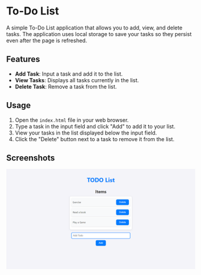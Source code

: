 # To-Do List

A simple To-Do List application that allows you to add, view, and delete tasks. The application uses local storage to save your tasks so they persist even after the page is refreshed.

## Features

- **Add Task**: Input a task and add it to the list.
- **View Tasks**: Displays all tasks currently in the list.
- **Delete Task**: Remove a task from the list.

## Usage

1. Open the `index.html` file in your web browser.
2. Type a task in the input field and click "Add" to add it to your list.
3. View your tasks in the list displayed below the input field.
4. Click the "Delete" button next to a task to remove it from the list.

## Screenshots

![Todo List Screenshot](screenshot.png)
